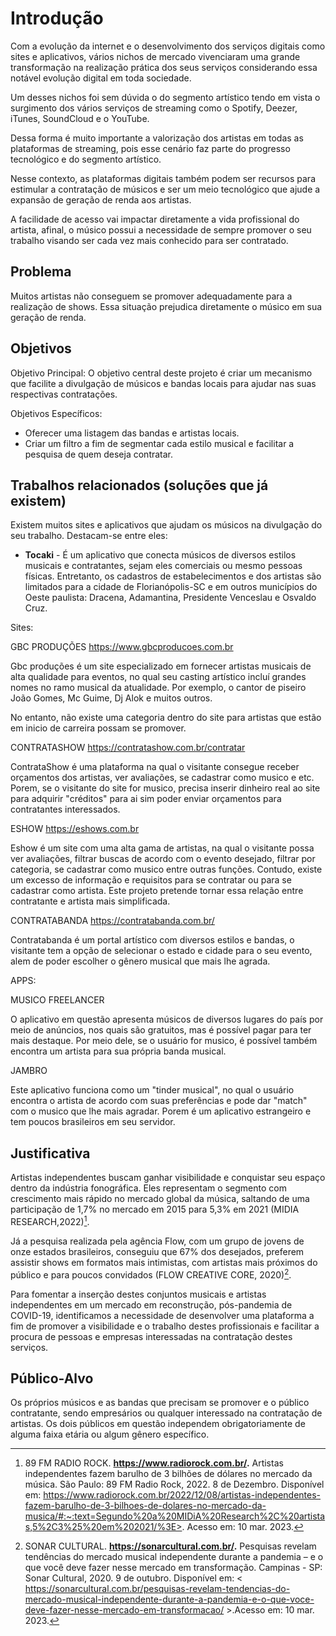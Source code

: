 # Introdução

Com a evolução da internet e o desenvolvimento dos serviços digitais como sites e aplicativos, vários nichos de mercado vivenciaram uma grande transformação na realização prática dos seus serviços considerando essa notável evolução digital em toda sociedade.

Um desses nichos foi sem dúvida o do segmento artístico tendo em vista o surgimento dos vários serviços de streaming como o Spotify, Deezer, iTunes, SoundCloud e o YouTube.

Dessa forma é muito importante a valorização dos artistas em todas as plataformas de streaming, pois esse cenário faz parte do progresso tecnológico e do segmento artístico.

Nesse contexto, as plataformas digitais também podem ser recursos para estimular a contratação de músicos e ser um meio tecnológico que ajude a expansão de geração de renda aos artistas.

A facilidade de acesso vai impactar diretamente a vida profissional do artista, afinal, o músico possui a necessidade de sempre promover o seu trabalho visando ser cada vez mais conhecido para ser contratado.

## Problema
Muitos artistas não conseguem se promover adequadamente para a realização de shows. Essa situação prejudica diretamente o músico em sua geração de renda.

## Objetivos

Objetivo Principal:
O objetivo central deste projeto é criar um mecanismo que facilite a divulgação de músicos e bandas locais para ajudar nas suas respectivas contratações.

Objetivos Específicos:
- Oferecer uma listagem das bandas e artistas locais.
- Criar um filtro a fim de segmentar cada estilo musical e facilitar a pesquisa de quem deseja contratar.

## Trabalhos relacionados (soluções que já existem)

Existem muitos sites e aplicativos que ajudam os músicos na divulgação do seu trabalho. Destacam-se entre eles:

-	**Tocaki** - É um aplicativo que conecta músicos de diversos estilos musicais e contratantes, sejam eles comerciais ou mesmo pessoas físicas. 
Entretanto, os cadastros de estabelecimentos e dos artistas são limitados para a cidade de Florianópolis-SC e em outros municípios do Oeste paulista: Dracena, Adamantina, Presidente Venceslau e Osvaldo Cruz.


Sites:

GBC PRODUÇÕES 
https://www.gbcproducoes.com.br

 Gbc produções é um site especializado em fornecer artistas musicais de alta qualidade para eventos, no qual seu casting artístico incluí grandes nomes no ramo musical da atualidade. Por exemplo, o cantor de piseiro João Gomes, Mc Guime, Dj Alok e muitos outros.

No entanto, não existe uma categoria dentro do site para artistas que estão em inicio de carreira possam se promover.

CONTRATASHOW
https://contratashow.com.br/contratar 

ContrataShow é uma plataforma na qual o visitante consegue receber orçamentos dos artistas, ver avaliações, se cadastrar como musico e etc.
Porem, se o visitante do site for musico, precisa inserir dinheiro real ao site para adquirir "créditos" para ai sim poder enviar orçamentos para contratantes interessados.


ESHOW https://eshows.com.br

Eshow é um site com uma alta gama de artistas, na qual o visitante possa ver avaliações, filtrar buscas de acordo com o evento desejado, filtrar por categoria, se cadastrar como musico entre outras funções.
Contudo, existe um excesso de informação e requisitos para se contratar ou para se cadastrar como artista. Este projeto pretende tornar essa relação entre contratante e artista mais simplificada.

CONTRATABANDA https://contratabanda.com.br/

Contratabanda é um portal artístico com diversos estilos e bandas, o visitante tem a opção de selecionar o estado e cidade para o seu evento, alem de poder escolher o gênero musical que mais lhe agrada. 

APPS:

MUSICO FREELANCER 

O aplicativo em questão apresenta músicos de diversos lugares do país por meio de anúncios, nos quais são gratuitos, mas é possível pagar para ter mais destaque.
Por meio dele, se o usuário for musico, é possível também encontra um artista para sua própria banda musical.

JAMBRO

Este aplicativo funciona como um "tinder musical", no qual o usuário encontra o artista de acordo com  suas preferências e pode dar "match" com o musico que lhe mais agradar.
Porem é um aplicativo estrangeiro e tem poucos brasileiros em seu servidor.

## Justificativa

 Artistas independentes buscam ganhar visibilidade e conquistar seu espaço dentro da indústria fonográfica. Eles representam o segmento com crescimento mais rápido no mercado global da música, saltando de uma participação de 1,7% no mercado em 2015 para 5,3% em 2021 (MIDIA RESEARCH,2022)[^1].
   
Já a pesquisa realizada pela agência Flow, com um grupo de jovens de onze estados brasileiros, conseguiu que 67% dos desejados, preferem assistir shows em formatos mais intimistas, com artistas mais próximos do público e para poucos convidados (FLOW CREATIVE CORE, 2020)[^note].
   
 Para fomentar a inserção destes conjuntos musicais e artistas independentes em um mercado em reconstrução, pós-pandemia de COVID-19, identificamos a necessidade de desenvolver uma plataforma a fim de promover a visibilidade e o trabalho destes profissionais e facilitar a procura de pessoas e empresas interessadas na contratação destes serviços.
 
[^1]: 89 FM RADIO ROCK. **https://www.radiorock.com.br/.** Artistas independentes fazem barulho de 3 bilhões de dólares no mercado da música. São Paulo: 89 FM Radio Rock, 2022. 8 de Dezembro. Disponível em: https://www.radiorock.com.br/2022/12/08/artistas-independentes-fazem-barulho-de-3-bilhoes-de-dolares-no-mercado-da-musica/#:~:text=Segundo%20a%20MIDiA%20Research%2C%20artistas,5%2C3%25%20em%202021/%3E>. Acesso em: 10 mar. 2023.

[^note]: SONAR CULTURAL. **https://sonarcultural.com.br/.**  Pesquisas revelam tendências do mercado musical independente durante a pandemia – e o que você deve fazer nesse mercado em transformação. Campinas - SP: Sonar Cultural, 2020. 9 de outubro. Disponível em: < https://sonarcultural.com.br/pesquisas-revelam-tendencias-do-mercado-musical-independente-durante-a-pandemia-e-o-que-voce-deve-fazer-nesse-mercado-em-transformacao/ >.Acesso em: 10 mar. 2023.

## Público-Alvo

Os próprios músicos e as bandas que precisam se promover e o público contratante, sendo empresários ou qualquer interessado na contratação de artistas. Os dois públicos em questão independem obrigatoriamente de alguma faixa etária ou algum gênero específico.

